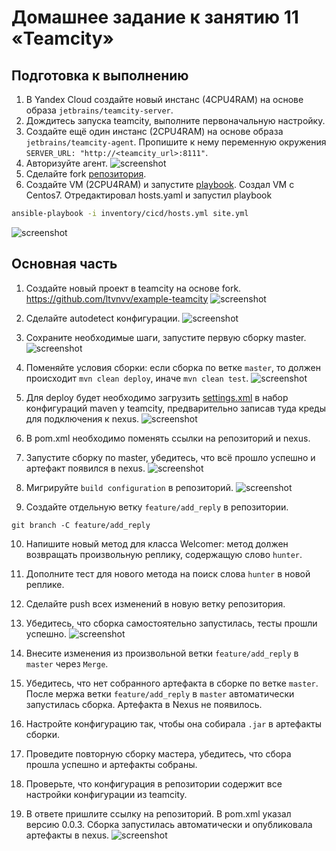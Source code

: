 # Домашнее задание к занятию 11 «Teamcity»

## Подготовка к выполнению

1. В Yandex Cloud создайте новый инстанс (4CPU4RAM) на основе образа `jetbrains/teamcity-server`.
2. Дождитесь запуска teamcity, выполните первоначальную настройку.
3. Создайте ещё один инстанс (2CPU4RAM) на основе образа `jetbrains/teamcity-agent`. Пропишите к нему переменную окружения `SERVER_URL: "http://<teamcity_url>:8111"`.
4. Авторизуйте агент.
![screenshot](img/2.png)
5. Сделайте fork [репозитория](https://github.com/aragastmatb/example-teamcity).
6. Создайте VM (2CPU4RAM) и запустите [playbook](./infrastructure).
Создал VM с Centos7. Отредактировал hosts.yaml и запустил playbook
```bash
ansible-playbook -i inventory/cicd/hosts.yml site.yml
```
![screenshot](img/1.png)

## Основная часть

1. Создайте новый проект в teamcity на основе fork.
https://github.com/ltvnvv/example-teamcity
![screenshot](img/3.png)

2. Сделайте autodetect конфигурации.
![screenshot](img/4.png)

3. Сохраните необходимые шаги, запустите первую сборку master.
![screenshot](img/5.png)

4. Поменяйте условия сборки: если сборка по ветке `master`, то должен происходит `mvn clean deploy`, иначе `mvn clean test`.
![screenshot](img/6.png)

5. Для deploy будет необходимо загрузить [settings.xml](./teamcity/settings.xml) в набор конфигураций maven у teamcity, предварительно записав туда креды для подключения к nexus.
![screenshot](img/7.png)

6. В pom.xml необходимо поменять ссылки на репозиторий и nexus.
7. Запустите сборку по master, убедитесь, что всё прошло успешно и артефакт появился в nexus.
![screenshot](img/8.png)

8. Мигрируйте `build configuration` в репозиторий.
![screenshot](img/9.png)

9. Создайте отдельную ветку `feature/add_reply` в репозитории.
```
git branch -C feature/add_reply
```
10. Напишите новый метод для класса Welcomer: метод должен возвращать произвольную реплику, содержащую слово `hunter`.
11. Дополните тест для нового метода на поиск слова `hunter` в новой реплике.
12. Сделайте push всех изменений в новую ветку репозитория.
13. Убедитесь, что сборка самостоятельно запустилась, тесты прошли успешно.
![screenshot](img/10.png)

14. Внесите изменения из произвольной ветки `feature/add_reply` в `master` через `Merge`.
15. Убедитесь, что нет собранного артефакта в сборке по ветке `master`.
После мержа ветки `feature/add_reply` в `master` автоматически запустилась сборка. Артефакта в Nexus не появилось.
16. Настройте конфигурацию так, чтобы она собирала `.jar` в артефакты сборки.
17. Проведите повторную сборку мастера, убедитесь, что сбора прошла успешно и артефакты собраны.
18. Проверьте, что конфигурация в репозитории содержит все настройки конфигурации из teamcity.
19. В ответе пришлите ссылку на репозиторий.
В pom.xml указал версию 0.0.3. Сборка запустилась автоматически и опубликовала артефакты в nexus.
![screenshot](img/11.png)
